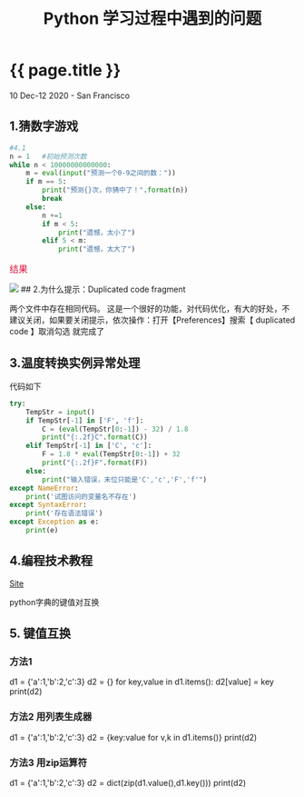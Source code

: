 ﻿---
layout: post
title: Python 学习过程中遇到的问题
---

{{ page.title }}
================

<p class="meta">10 Dec-12 2020 - San Francisco</p>

## 1.猜数字游戏
```python
#4.1 
n = 1   #初始预测次数
while n < 10000000000000:
    m = eval(input("预测一个0-9之间的数："))
    if m == 5:
        print("预测{}次，你猜中了！".format(n))
        break
    else:
        n +=1
        if m < 5:
            print("遗憾，太小了")
        elif 5 < m:
            print("遗憾，太大了")
```
<font color=#DC143C size=3 face="微软雅黑">结果</font>

<image src="https://img-blog.csdnimg.cn/2020111611324839.png?x-oss-process=image/watermark,type_ZmFuZ3poZW5naGVpdGk,shadow_10,text_aHR0cHM6Ly9ibG9nLmNzZG4ubmV0L3FxXzM4NTkwNjky,size_16,color_FFFFFF,t_70#pic_center">
## 2.为什么提示：Duplicated code fragment

两个文件中存在相同代码。
这是一个很好的功能，对代码优化，有大的好处，不建议关闭，如果要关闭提示，依次操作：打开【Preferences】搜索【 duplicated code 】取消勾选 就完成了

## 3.温度转换实例异常处理</font>
代码如下
```python
try:
    TempStr = input()
    if TempStr[-1] in ['F', 'f']:
        C = (eval(TempStr[0:-1]) - 32) / 1.8
        print("{:.2f}C".format(C))
    elif TempStr[-1] in ['C', 'c']:
        F = 1.8 * eval(TempStr[0:-1]) + 32
        print("{:.2f}F".format(F))
    else:
        print("输入错误，末位只能是'C','c','F','f'")
except NameError:
    print('试图访问的变量名不存在')
except SyntaxError:
    print('存在语法错误')
except Exception as e:
    print(e)
```
## 4.编程技术教程</font>
[Site](https://www.runoob.com/)


python字典的键值对互换
## 5. 键值互换
### 方法1
d1 = {'a':1,'b':2,'c':3}
d2 = {}
for key,value in d1.items():
d2[value] = key
print(d2)
### 方法2 用列表生成器
d1 = {'a':1,'b':2,'c':3}
d2 = {key:value for v,k in d1.items()}
print(d2)
### 方法3 用zip运算符
d1 = {'a':1,'b':2,'c':3}
d2 = dict(zip(d1.value(),d1.key()))
print(d2)